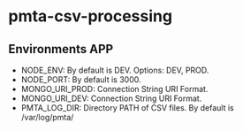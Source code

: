 # pmta-csv-processing

Environments APP
----------------

* NODE_ENV: By default is DEV. Options: DEV, PROD.
* NODE_PORT: By default is 3000.
* MONGO_URI_PROD: Connection String URI Format.
* MONGO_URI_DEV: Connection String URI Format.
* PMTA_LOG_DIR: Directory PATH of CSV files. By default is /var/log/pmta/
